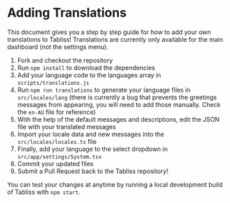 # Adding Translations

This document gives you a step by step guide for how to add your own translations to Tabliss!
Translations are currently only available for the main dashboard (not the settings menu).

1. Fork and checkout the repository
2. Run `npm install` to download the dependencies
3. Add your language code to the languages array in `scripts/translations.js`
4. Run `npm run translations` to generate your language files in `src/locales/lang` (there is currently a bug that prevents the greetings messages from appearing, you will need to add those manually. Check the `en-AU` file for reference)
5. With the help of the default messages and descriptions, edit the JSON file with your translated messages
6. Import your locale data and new messages into the `src/locales/locales.ts` file
7. Finally, add your language to the select dropdown in `src/app/settings/System.tsx`
8. Commit your updated files
9. Submit a Pull Request back to the Tabliss repository!

You can test your changes at anytime by running a local development build of Tabliss with `npm start`.
